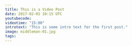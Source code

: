 ```yaml
---
title: This is a Video Post
date: 2017-02-01 10:15 UTC
youtubecode:
videotime: "15:00"
introtext: "This is some intro text for the first post."
image: middleman-01.jpg
tags:
---
```


